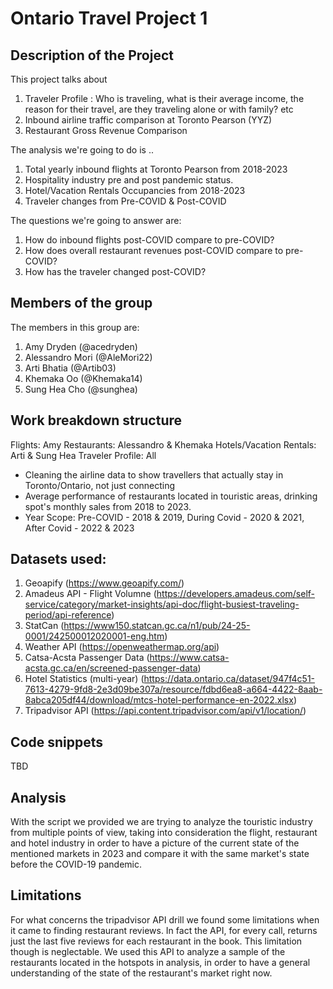 # Ontario Travel Project 1

## Description of the Project 

This project talks about 
1. Traveler Profile : Who is traveling, what is their average income, the reason for their travel, are they traveling alone or with family? etc 
2. Inbound airline traffic comparison at Toronto Pearson (YYZ)
3. Restaurant Gross Revenue Comparison 

The analysis we're going to do is .. 
1. Total yearly inbound flights at Toronto Pearson from 2018-2023
2. Hospitality industry pre and post pandemic status. 
3. Hotel/Vacation Rentals Occupancies from 2018-2023
4. Traveler changes from Pre-COVID & Post-COVID

The questions we're going to answer are: 
1. How do inbound flights post-COVID compare to pre-COVID? 
2. How does overall restaurant revenues post-COVID compare to pre-COVID? 
3. How has the traveler changed post-COVID? 

## Members of the group

The members in this group are: 
1. Amy Dryden (@acedryden)
2. Alessandro Mori (@AleMori22)
3. Arti Bhatia (@Artib03)
4. Khemaka Oo (@Khemaka14)
5. Sung Hea Cho (@sunghea)

## Work breakdown structure

Flights: Amy
Restaurants: Alessandro & Khemaka 
Hotels/Vacation Rentals: Arti & Sung Hea 
Traveler Profile: All 

- Cleaning the airline data to show travellers that actually stay in Toronto/Ontario, not just connecting
- Average performance of restaurants located in touristic areas, drinking spot's monthly sales from 2018 to 2023. 
- Year Scope: Pre-COVID - 2018 & 2019, During Covid - 2020 & 2021, After Covid - 2022 & 2023

## Datasets used: 

1. Geoapify (https://www.geoapify.com/)
2. Amadeus API - Flight Volumne (https://developers.amadeus.com/self-service/category/market-insights/api-doc/flight-busiest-traveling-period/api-reference)
3. StatCan (https://www150.statcan.gc.ca/n1/pub/24-25-0001/242500012020001-eng.htm)
4. Weather API (https://openweathermap.org/api)
5. Catsa-Acsta Passenger Data (https://www.catsa-acsta.gc.ca/en/screened-passenger-data)
6. Hotel Statistics (multi-year)
(https://data.ontario.ca/dataset/947f4c51-7613-4279-9fd8-2e3d09be307a/resource/fdbd6ea8-a664-4422-8aab-8abca205df44/download/mtcs-hotel-performance-en-2022.xlsx)
7. Tripadvisor API (https://api.content.tripadvisor.com/api/v1/location/)

## Code snippets
TBD

## Analysis 

With the script we provided we are trying to analyze the touristic industry from multiple points of view, taking into consideration the flight, restaurant and hotel industry in order to have a picture of the current state of the mentioned markets in 2023 and compare it with the same market's state before the COVID-19 pandemic.

## Limitations

For what concerns the tripadvisor API drill we found some limitations when it came to finding restaurant reviews. In fact the API, for every call, returns just the last five reviews for each restaurant in the book. This limitation though is neglectable. We used this API to analyze a sample of the restaurants located in the hotspots in analysis, in order to have a general understanding of the state of the restaurant's market right now.
